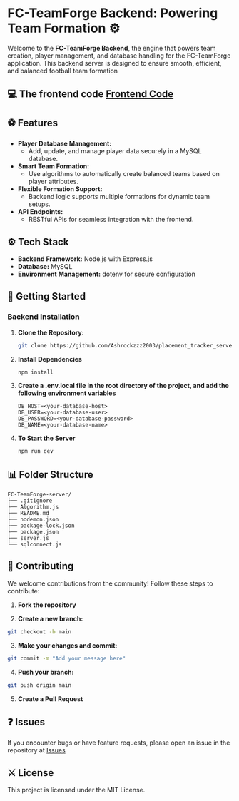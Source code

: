 # FC-TeamForge Backend: Powering Team Formation ⚙️

Welcome to the **FC-TeamForge Backend**, the engine that powers team creation, player management, and database handling for the FC-TeamForge application. This backend server is designed to ensure smooth, efficient, and balanced football team formation

## 💻 The frontend code [Frontend Code](https://github.com/TharunKumarrA/FC-TeamForge)

## ⚽ Features

- **Player Database Management:**
  - Add, update, and manage player data securely in a MySQL database.
- **Smart Team Formation:**
  - Use algorithms to automatically create balanced teams based on player attributes.
- **Flexible Formation Support:**
  - Backend logic supports multiple formations for dynamic team setups.
- **API Endpoints:**
  - RESTful APIs for seamless integration with the frontend.

## ⚙️ **Tech Stack**

- **Backend Framework:** Node.js with Express.js
- **Database:** MySQL
- **Environment Management:** dotenv for secure configuration


## 🚀 Getting Started

### Backend Installation

1. **Clone the Repository:**
   ```sh
   git clone https://github.com/Ashrockzzz2003/placement_tracker_server/
   ```
    
2. **Install Dependencies**
   
   ```sh
   npm install
   ```
   
3. **Create a .env.local file in the root directory of the project, and add the following environment variables**
   
   ```env
   DB_HOST=<your-database-host>
   DB_USER=<your-database-user>
   DB_PASSWORD=<your-database-password>
   DB_NAME=<your-database-name>
   ```
   
4. **To Start the Server**
   
   ```sh
   npm run dev
   ```
   
## 📊 Folder Structure
```plaintext
FC-TeamForge-server/
├── .gitignore
├── Algorithm.js
├── README.md
├── nodemon.json
├── package-lock.json
├── package.json
├── server.js
└── sqlconnect.js
```

## 🚒 Contributing

We welcome contributions from the community! Follow these steps to contribute:

1. **Fork the repository**

2. **Create a new branch:**
  ```bash
  git checkout -b main
  ```

3. **Make your changes and commit:**
  ```bash
  git commit -m "Add your message here"
  ```

4. **Push your branch:**
  ```bash
  git push origin main
  ```

5. **Create a Pull Request**

## ❓ **Issues**

If you encounter bugs or have feature requests, please open an issue in the repository at [Issues](https://github.com/Thanus-Kumaar/FC-TeamForge-server/issues/new)

## ⚔️ **License**

This project is licensed under the MIT License.
 
